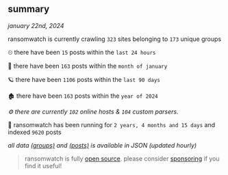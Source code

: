 
## summary
_january 22nd, 2024_

ransomwatch is currently crawling `323` sites belonging to `173` unique groups

⏲ there have been `15` posts within the `last 24 hours`

🦈 there have been `163` posts within the `month of january`

🪐 there have been `1106` posts within the `last 90 days`

🏚 there have been `163` posts within the `year of 2024`

_⚙️ there are currently `102` online hosts & `104` custom parsers._

🦕 ransomwatch has been running for `2 years, 4 months and 15 days` and indexed `9620` posts

_all data  [(groups)](http://ransomwhat.telemetry.ltd/groups) and [(posts)](http://ransomwhat.telemetry.ltd/posts) is available in JSON (updated hourly)_

> ransomwatch is fully [open source](https://github.com/joshhighet/ransomwatch#ransomwatch--). please consider [sponsoring](https://github.com/sponsors/joshhighet) if you find it useful!
